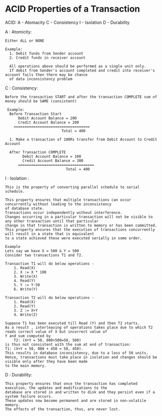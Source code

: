 # ACID Properties of a Transaction 

ACID: 
    A - Atomacity
    C - Consistency
    I - Isolation
    D - Durability
    
A : Atomicity:

    Either ALL or NONE 
    
    Example:
      1. Debit funds from Sender account 
      2. Credit funds in receiver account 

      All operations above should be performed as a single unit only. 
      If debit from Sender's account completed and credit into receiver's account fails then there may be chance 
      of data inconsistency problem
      
C : Consistency:

    Before the transaction START and after the transaction COMPLETE sum of money should be SAME (consistent)
    
     Example:
      Before Transaction Start 
          Debit Account Balance = 200
          Credit Account Balance = 200
        ===================================
                              Total = 400
                              
      1. Make a transaction of 100Rs transfer from Debit Account to Credit Account 

      After Transaction COMPLETE 
            Debit Account Balance = 100
            Credit Account Balance = 300
          ===================================
                                Total = 400

I : Isolation :

    This is the property of converting parallel schedule to serial schedule. 
    
    This property ensures that multiple transactions can occur concurrently without leading to the inconsistency 
    of database state. 
    Transactions occur independently without interference. 
    Changes occurring in a particular transaction will not be visible to any other transaction until that particular 
    change in that transaction is written to memory or has been committed. 
    This property ensures that the execution of transactions concurrently will result in a state that is equivalent 
    to a state achieved these were executed serially in some order. 
    
    Example 
    Lets say we have X = 500 & Y = 500 
    Consider two transactions T1 and T2. 
  
    Transaction T1 will do below operations - 
        1. Read(X)
        2. X := X * 100
        3. Write(X)
        4. Read(Y)
        5. Y := Y-50
        6. Write(Y)
        
    Transaction T2 will do below operations - 
        1. Read(X)
        2. Read(Y)
        3. Z := X+Y
        4. Write(Z)

    Suppose T1 has been executed till Read (Y) and then T2 starts. 
    As a result , interleaving of operations takes place due to which T2 reads correct value of X but incorrect value of
    Y and sum computed by 
        T2: (X+Y = 50, 000+500=50, 500) 
    is thus not consistent with the sum at end of transaction: 
    T1: (X+Y = 50, 000 + 450 = 50, 450). 
    This results in database inconsistency, due to a loss of 50 units.
    Hence, transactions must take place in isolation and changes should be visible only after they have been made 
    to the main memory. 

    
D : Durability:
  
    This property ensures that once the transaction has completed execution, the updates and modifications to the 
    database are stored in and written to disk and they persist even if a system failure occurs. 
    These updates now become permanent and are stored in non-volatile memory. 
    The effects of the transaction, thus, are never lost. 
    
    
    
    
